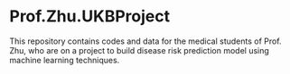 # Prof.Zhu.UKBProject
This repository contains codes and data for the medical students of Prof. Zhu, who are on a project to build disease risk prediction model using machine learning techniques. 

